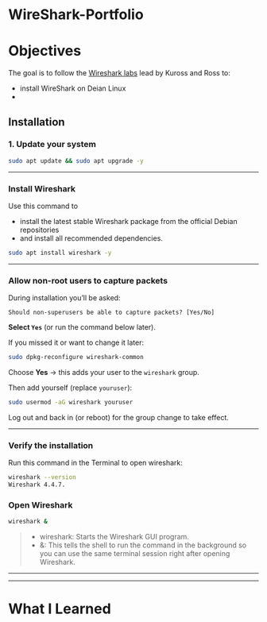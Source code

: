 # WireShark-Portfolio

# Objectives
The goal is to follow the [Wireshark labs](https://gaia.cs.umass.edu/kurose_ross/wireshark.php) lead by Kuross and Ross to:
- install WireShark on Deian Linux
- 

## Installation

### 1. Update your system
```bash
sudo apt update && sudo apt upgrade -y
```
---

### Install Wireshark

Use this command to
- install the latest stable Wireshark package from the official Debian repositories
- and install all recommended dependencies.
```bash
sudo apt install wireshark -y
```



---

### Allow non-root users to capture packets

During installation you’ll be asked:

```
Should non-superusers be able to capture packets? [Yes/No]
```

**Select `Yes`** (or run the command below later).

If you missed it or want to change it later:

```bash
sudo dpkg-reconfigure wireshark-common
```

Choose **Yes** → this adds your user to the `wireshark` group.

Then add yourself (replace `youruser`):

```bash
sudo usermod -aG wireshark youruser
```

Log out and back in (or reboot) for the group change to take effect.

---

### Verify the installation

Run this command in the Terminal to open wireshark:

```bash
wireshark --version
Wireshark 4.4.7.
```

### Open Wireshark
```bash
wireshark &
```

> - wireshark: Starts the Wireshark GUI program.
> - &: This tells the shell to run the command in the background so you can use the same terminal session right after opening Wireshark.
---

---

# What I Learned
